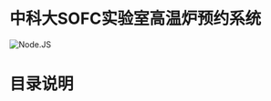 # 中科大SOFC实验室高温炉预约系统
![Node.JS](https://img.shields.io/badge/node.js-≥8.2.0-brightgreen)

# 目录说明

```

```
